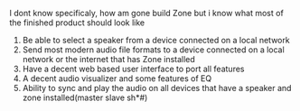 I dont know specificaly, how am gone build Zone but i know what most of 
the finished product should look like 
  
  1. Be able to select a speaker from a device connected on a local network 
  2. Send most modern audio file formats to a device connected on a local network or the internet that has Zone installed 
  3. Have a decent web based user interface to port all features 
  4. A decent audio visualizer and some features of EQ
  5. Ability to sync and play the audio on all devices that have a speaker and zone installed(master slave sh*#) 
